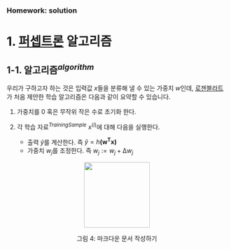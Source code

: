 ### Homework: solution


# 1. [퍼셉트론](https://en.wikipedia.org/wiki/Perceptron) 알고리즘

## 1-1. 알고리즘$^{algorithm}$
우리가 구하고자 하는 것은 입력값 $x$들을 분류해 낼 수 있는 가중치 $w$인데, [로젠블라트](https://en.wikipedia.org/wiki/Rosenblatt)가 처음 제안한 학습 알고리즘은 다음과 같이 요약할 수 있습니다.

1. 가중치를 0 혹은 무작위 작은 수로 초기화 한다.
1. 각 학습 자료$^{Training Sample}$ $x^{(i)}$에 대해 다음을 실행한다.

    * 출력 $\hat{y}$를 계산한다. 즉 $\hat{y} = h\mathbf{(w^Tx)}$
    * 가중치 $w_{j}$를 조정한다. 즉 $w_{j} := w_{j} + ∆w_{j}$
<p align="center"><img src="https://github.com/idebtor/KMOOC-ML/blob/master/ipynb/images/person.png?raw=true" width=150></p>
<p align="center">그림 4: 마크다운 문서 작성하기</p>
